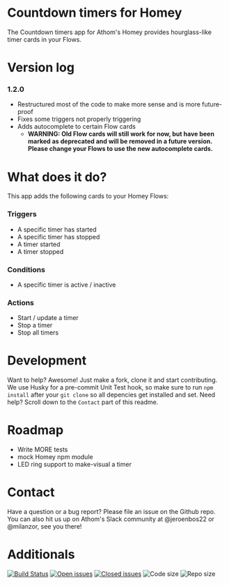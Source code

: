 # Countdown timers for Homey
The Countdown timers app for Athom's Homey provides hourglass-like timer cards in your Flows.

# Version log

### 1.2.0

  - Restructured most of the code to make more sense and is more future-proof
  - Fixes some triggers not properly triggering 
  - Adds autocomplete to certain Flow cards
      - **WARNING: Old Flow cards will still work for now, but have been marked as deprecated and will be removed in a future version. Please change your Flows to use the new autocomplete cards.**


# What does it do?
This app adds the following cards to your Homey Flows:

### Triggers

- A specific timer has started
- A specific timer has stopped
- A timer started
- A timer stopped

### Conditions

- A specific timer is active / inactive
    
### Actions

- Start / update a timer
- Stop a timer
- Stop all timers


# Development

Want to help? Awesome!
Just make a fork, clone it and start contributing.
We use Husky for a pre-commit Unit Test hook, so make sure to run `npm install` after your `git clone` so all depencies get installed and set. Need help? Scroll down to the `Contact` part of this readme.

# Roadmap

 - Write MORE tests
 - mock Homey npm module
 - LED ring support to make-visual a timer 
 
# Contact

Have a question or a bug report? Please file an issue on the Github repo. 
You can also hit us up on Athom's Slack community at @jeroenbos22 or @milanzor, see you there!

# Additionals

[![Build Status](https://travis-ci.com/NotQuiteZen/homey.countdown.svg)](https://travis-ci.com/NotQuiteZen/homey.countdown) 
[![Open issues](https://img.shields.io/github/issues-raw/NotQuiteZen/homey.countdown.svg?colorB=blue)](https://github.com/NotQuiteZen/homey.countdown/issues) 
[![Closed issues](https://img.shields.io/github/issues-closed-raw/NotQuiteZen/homey.countdown.svg?colorB=brightgreen)](https://github.com/NotQuiteZen/homey.countdown/issues?q=is%3Aissue+is%3Aclosed) 
![Code size](https://img.shields.io/github/languages/code-size/NotQuiteZen/homey.countdown.svg)
![Repo size](https://img.shields.io/github/repo-size/NotQuiteZen/homey.countdown.svg)


